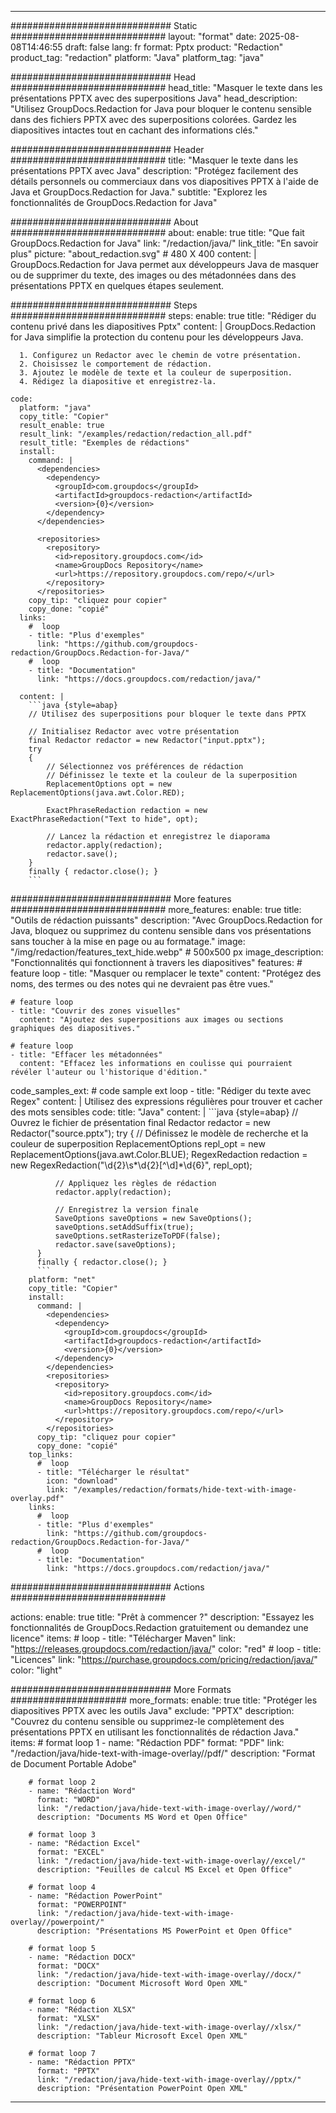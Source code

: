 
---
############################# Static ############################
layout: "format"
date:  2025-08-08T14:46:55
draft: false
lang: fr
format: Pptx
product: "Redaction"
product_tag: "redaction"
platform: "Java"
platform_tag: "java"

############################# Head ############################
head_title: "Masquer le texte dans les présentations PPTX avec des superpositions Java"
head_description: "Utilisez GroupDocs.Redaction for Java pour bloquer le contenu sensible dans des fichiers PPTX avec des superpositions colorées. Gardez les diapositives intactes tout en cachant des informations clés."

############################# Header ############################
title: "Masquer le texte dans les présentations PPTX avec Java" 
description: "Protégez facilement des détails personnels ou commerciaux dans vos diapositives PPTX à l'aide de Java et GroupDocs.Redaction for Java."
subtitle: "Explorez les fonctionnalités de GroupDocs.Redaction for Java" 

############################# About ############################
about:
    enable: true
    title: "Que fait GroupDocs.Redaction for Java"
    link: "/redaction/java/"
    link_title: "En savoir plus"
    picture: "about_redaction.svg" # 480 X 400
    content: |
       GroupDocs.Redaction for Java permet aux développeurs Java de masquer ou de supprimer du texte, des images ou des métadonnées dans des présentations PPTX en quelques étapes seulement.

############################# Steps ############################
steps:
    enable: true
    title: "Rédiger du contenu privé dans les diapositives Pptx"
    content: |
      GroupDocs.Redaction for Java simplifie la protection du contenu pour les développeurs Java.
      
      1. Configurez un Redactor avec le chemin de votre présentation.
      2. Choisissez le comportement de rédaction.
      3. Ajoutez le modèle de texte et la couleur de superposition.
      4. Rédigez la diapositive et enregistrez-la.
   
    code:
      platform: "java"
      copy_title: "Copier"
      result_enable: true
      result_link: "/examples/redaction/redaction_all.pdf"
      result_title: "Exemples de rédactions"
      install:
        command: |
          <dependencies>
            <dependency>
              <groupId>com.groupdocs</groupId>
              <artifactId>groupdocs-redaction</artifactId>
              <version>{0}</version>
            </dependency>
          </dependencies>

          <repositories>
            <repository>
              <id>repository.groupdocs.com</id>
              <name>GroupDocs Repository</name>
              <url>https://repository.groupdocs.com/repo/</url>
            </repository>
          </repositories>
        copy_tip: "cliquez pour copier"
        copy_done: "copié"
      links:
        #  loop
        - title: "Plus d'exemples"
          link: "https://github.com/groupdocs-redaction/GroupDocs.Redaction-for-Java/"
        #  loop
        - title: "Documentation"
          link: "https://docs.groupdocs.com/redaction/java/"
          
      content: |
        ```java {style=abap}
        // Utilisez des superpositions pour bloquer le texte dans PPTX

        // Initialisez Redactor avec votre présentation
        final Redactor redactor = new Redactor("input.pptx");
        try
        {
            // Sélectionnez vos préférences de rédaction
            // Définissez le texte et la couleur de la superposition
            ReplacementOptions opt = new ReplacementOptions(java.awt.Color.RED);
            
            ExactPhraseRedaction redaction = new ExactPhraseRedaction("Text to hide", opt);

            // Lancez la rédaction et enregistrez le diaporama
            redactor.apply(redaction);
            redactor.save();
        }
        finally { redactor.close(); }
        ```            


############################# More features ############################
more_features:
  enable: true
  title: "Outils de rédaction puissants"
  description: "Avec GroupDocs.Redaction for Java, bloquez ou supprimez du contenu sensible dans vos présentations sans toucher à la mise en page ou au formatage."
  image: "/img/redaction/features_text_hide.webp" # 500x500 px
  image_description: "Fonctionnalités qui fonctionnent à travers les diapositives"
  features:
    # feature loop
    - title: "Masquer ou remplacer le texte"
      content: "Protégez des noms, des termes ou des notes qui ne devraient pas être vues."

    # feature loop
    - title: "Couvrir des zones visuelles"
      content: "Ajoutez des superpositions aux images ou sections graphiques des diapositives."

    # feature loop
    - title: "Effacer les métadonnées"
      content: "Effacez les informations en coulisse qui pourraient révéler l'auteur ou l'historique d'édition."
      
  code_samples_ext:
    # code sample ext loop
    - title: "Rédiger du texte avec Regex"
      content: |
        Utilisez des expressions régulières pour trouver et cacher des mots sensibles
      code:
        title: "Java"
        content: |
          ```java {style=abap}
          //  Ouvrez le fichier de présentation
          final Redactor redactor = new Redactor("source.pptx");
          try
          {
              // Définissez le modèle de recherche et la couleur de superposition
              ReplacementOptions repl_opt = new ReplacementOptions(java.awt.Color.BLUE);
              RegexRedaction redaction = new RegexRedaction("\\d{2}\\s*\\d{2}[^\\d]*\\d{6}", repl_opt);
              
              // Appliquez les règles de rédaction
              redactor.apply(redaction);

              // Enregistrez la version finale
              SaveOptions saveOptions = new SaveOptions();
              saveOptions.setAddSuffix(true);
              saveOptions.setRasterizeToPDF(false);
              redactor.save(saveOptions);
          }
          finally { redactor.close(); }
          ```
        platform: "net"
        copy_title: "Copier"
        install:
          command: |
            <dependencies>
              <dependency>
                <groupId>com.groupdocs</groupId>
                <artifactId>groupdocs-redaction</artifactId>
                <version>{0}</version>
              </dependency>
            </dependencies>
            <repositories>
              <repository>
                <id>repository.groupdocs.com</id>
                <name>GroupDocs Repository</name>
                <url>https://repository.groupdocs.com/repo/</url>
              </repository>
            </repositories>
          copy_tip: "cliquez pour copier"
          copy_done: "copié"
        top_links:
          #  loop
          - title: "Télécharger le résultat"
            icon: "download"
            link: "/examples/redaction/formats/hide-text-with-image-overlay.pdf"
        links:
          #  loop
          - title: "Plus d'exemples"
            link: "https://github.com/groupdocs-redaction/GroupDocs.Redaction-for-Java/"
          #  loop
          - title: "Documentation"
            link: "https://docs.groupdocs.com/redaction/java/"


############################# Actions ############################

actions:
  enable: true
  title: "Prêt à commencer ?"
  description: "Essayez les fonctionnalités de GroupDocs.Redaction gratuitement ou demandez une licence"
  items:
    #  loop
    - title: "Télécharger Maven"
      link: "https://releases.groupdocs.com/redaction/java/"
      color: "red"
        #  loop
    - title: "Licences"
      link: "https://purchase.groupdocs.com/pricing/redaction/java/"
      color: "light"


############################# More Formats #####################
more_formats:
    enable: true
    title: "Protéger les diapositives PPTX avec les outils Java"
    exclude: "PPTX"
    description: "Couvrez du contenu sensible ou supprimez-le complètement des présentations PPTX en utilisant les fonctionnalités de rédaction Java."
    items: 
        # format loop 1
        - name: "Rédaction PDF"
          format: "PDF"
          link: "/redaction/java/hide-text-with-image-overlay//pdf/"
          description: "Format de Document Portable Adobe"

        # format loop 2
        - name: "Rédaction Word"
          format: "WORD"
          link: "/redaction/java/hide-text-with-image-overlay//word/"
          description: "Documents MS Word et Open Office"
          
        # format loop 3
        - name: "Rédaction Excel"
          format: "EXCEL"
          link: "/redaction/java/hide-text-with-image-overlay//excel/"
          description: "Feuilles de calcul MS Excel et Open Office"

        # format loop 4
        - name: "Rédaction PowerPoint"
          format: "POWERPOINT"
          link: "/redaction/java/hide-text-with-image-overlay//powerpoint/"
          description: "Présentations MS PowerPoint et Open Office"

        # format loop 5
        - name: "Rédaction DOCX"
          format: "DOCX"
          link: "/redaction/java/hide-text-with-image-overlay//docx/"
          description: "Document Microsoft Word Open XML"
          
        # format loop 6
        - name: "Rédaction XLSX"
          format: "XLSX"
          link: "/redaction/java/hide-text-with-image-overlay//xlsx/"
          description: "Tableur Microsoft Excel Open XML"
          
        # format loop 7
        - name: "Rédaction PPTX"
          format: "PPTX"
          link: "/redaction/java/hide-text-with-image-overlay//pptx/"
          description: "Présentation PowerPoint Open XML"


---